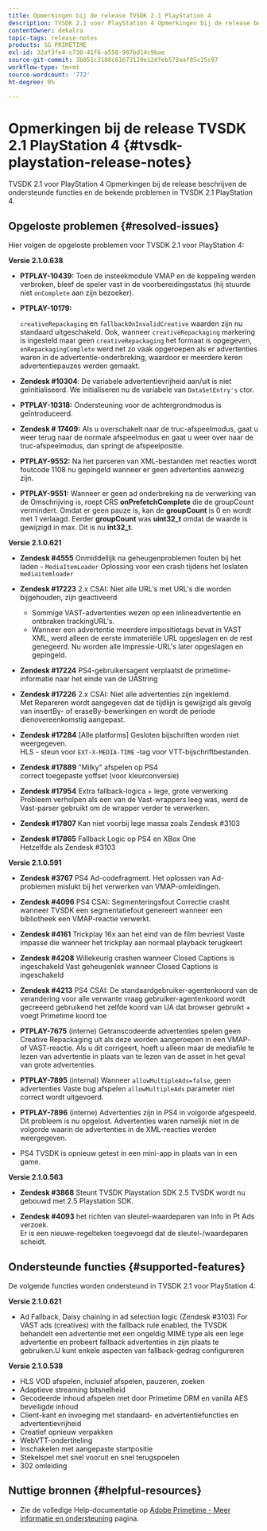 ```yaml
---
title: Opmerkingen bij de release TVSDK 2.1 PlayStation 4
description: TVSDK 2.1 voor PlayStation 4 Opmerkingen bij de release beschrijven de ondersteunde functies en de bekende problemen in TVSDK 2.1 PlayStation 4.
contentOwner: dekalra
topic-tags: release-notes
products: SG_PRIMETIME
exl-id: 32af3fe4-c730-41f6-a558-987bd14c9bae
source-git-commit: 3b051c3188c81673129e12dfeb573aaf85c15c97
workflow-type: tm+mt
source-wordcount: '772'
ht-degree: 0%

---
```


# Opmerkingen bij de release TVSDK 2.1 PlayStation 4 {#tvsdk-playstation-release-notes}

TVSDK 2.1 voor PlayStation 4 Opmerkingen bij de release beschrijven de ondersteunde functies en de bekende problemen in TVSDK 2.1 PlayStation 4.

## Opgeloste problemen {#resolved-issues}

Hier volgen de opgeloste problemen voor TVSDK 2.1 voor PlayStation 4:

**Versie 2.1.0.638**

* **PTPLAY-10439:**
Toen de insteekmodule VMAP en de koppeling werden verbroken, bleef de speler vast in de voorbereidingsstatus (hij stuurde niet 
`onComplete` aan zijn bezoeker).

* **PTPLAY-10179:**

   `creativeRepackaging` en `fallbackOnInvalidCreative` waarden zijn nu standaard uitgeschakeld. Ook, wanneer `creativeRepackaging` markering is ingesteld maar geen `creativeRepackaging` het formaat is opgegeven, `onRepackagingComplete` werd net zo vaak opgeroepen als er advertenties waren in de advertentie-onderbreking, waardoor er meerdere keren advertentiepauzes werden gemaakt.

* **Zendesk #10304**: De variabele advertentievrijheid aan/uit is niet geïnitialiseerd. We initialiseren nu de variabele van `DataSetEntry's` ctor.

* **PTPLAY-10318:**
Ondersteuning voor de achtergrondmodus is geïntroduceerd.
* **Zendesk # 17409:**
Als u overschakelt naar de truc-afspeelmodus, gaat u weer terug naar de normale afspeelmodus en gaat u weer over naar de truc-afspeelmodus, dan springt de afspeelpositie.
* **PTPLAY-9552:**
Na het parseren van XML-bestanden met reacties wordt foutcode 1108 nu gepingeld wanneer er geen advertenties aanwezig zijn.
* **PTPLAY-9551:**
Wanneer er geen ad onderbreking na de verwerking van de Omschrijving is, roept CRS 
**onPrefetchComplete** die de groupCount vermindert. Omdat er geen pauze is, kan de **groupCount** is 0 en wordt met 1 verlaagd. Eerder **groupCount** was **uint32_t** omdat de waarde is gewijzigd in max. Dit is nu **int32_t**.

**Versie 2.1.0.621**

* **Zendesk #4555**
Onmiddellijk na geheugenproblemen fouten bij het laden - 
`MediaItemLoader` Oplossing voor een crash tijdens het loslaten `mediaitemloader`

* **Zendesk #17223**
2.x CSAI: Niet alle URL&#39;s met URL&#39;s die worden bijgehouden, zijn geactiveerd
   * Sommige VAST-advertenties wezen op een inlineadvertentie en ontbraken trackingURL&#39;s.
   * Wanneer een advertentie meerdere impositietags bevat in VAST XML, werd alleen de eerste immateriële URL opgeslagen en de rest genegeerd. Nu worden alle impressie-URL&#39;s later opgeslagen en gepingeld.
* **Zendesk #17224**
PS4-gebruikersagent verplaatst de primetime-informatie naar het einde van de UAString
* **Zendesk #17226**
2.x CSAI: Niet alle advertenties zijn ingeklemd.
\
   Met Repareren wordt aangegeven dat de tijdlijn is gewijzigd als gevolg van insertBy- of eraseBy-bewerkingen en wordt de periode dienovereenkomstig aangepast.

* **Zendesk #17284**
   [Alle platforms] Gesloten bijschriften worden niet weergegeven.\
   HLS - steun voor `EXT-X-MEDIA-TIME` -tag voor VTT-bijschriftbestanden.

* **Zendesk #17889**
&quot;Milky&quot; afspelen op PS4
\
   correct toegepaste yoffset (voor kleurconversie)

* **Zendesk #17954**
Extra fallback-logica + lege, grote verwerking
\
   Probleem verholpen als een van de Vast-wrappers leeg was, werd de Vast-parser gebruikt om de wrapper verder te verwerken.

* **Zendesk #17807**
Kan niet voorbij lege massa zoals Zendesk #3103

* **Zendesk #17865**
Fallback Logic op PS4 en XBox One
\
   Hetzelfde als Zendesk #3103

**Versie 2.1.0.591**

* **Zendesk #3767**
PS4 Ad-codefragment. Het oplossen van Ad-problemen mislukt bij het verwerken van VMAP-omleidingen.
* **Zendesk #4096**
PS4 CSAI: Segmenteringsfout Correctie crasht wanneer TVSDK een segmentatiefout genereert wanneer een bibliotheek een VMAP-reactie verwerkt.

* **Zendesk #4161**
Trickplay 16x aan het eind van de film bevriest Vaste impasse die wanneer het trickplay aan normaal playback terugkeert

* **Zendesk #4208**
Willekeurig crashen wanneer Closed Captions is ingeschakeld Vast geheugenlek wanneer Closed Captions is ingeschakeld

* **Zendesk #4213**
PS4 CSAI: De standaardgebruiker-agentenkoord van de verandering voor alle verwante vraag gebruiker-agentenkoord wordt gecreeerd gebruikend het zelfde koord van UA dat browser gebruikt + voegt Primetime koord toe

* **PTPLAY-7675** (interne) Getranscodeerde advertenties spelen geen Creative Repackaging uit als deze worden aangeroepen in een VMAP- of VAST-reactie. Als u dit corrigeert, hoeft u alleen maar de mediafile te lezen van advertentie in plaats van te lezen van de asset in het geval van grote advertenties.

* **PTPLAY-7895** (internal) Wanneer `allowMultipleAds=false`, geen advertenties Vaste bug afspelen `allowMultipleAds` parameter niet correct wordt uitgevoerd.

* **PTPLAY-7896** (interne) Advertenties zijn in PS4 in volgorde afgespeeld. Dit probleem is nu opgelost. Advertenties waren namelijk niet in de volgorde waarin de advertenties in de XML-reacties werden weergegeven.

* PS4 TVSDK is opnieuw getest in een mini-app in plaats van in een game.

**Versie 2.1.0.563**

* **Zendesk #3868**
Steunt TVSDK Playstation SDK 2.5 TVSDK wordt nu gebouwd met 2.5 Playstation SDK.

* **Zendesk #4093**
het richten van sleutel-waardeparen van Info in Pt Ads verzoek.
\
   Er is een nieuwe-regelteken toegevoegd dat de sleutel-/waardeparen scheidt.

## Ondersteunde functies {#supported-features}

De volgende functies worden ondersteund in TVSDK 2.1 voor PlayStation 4:

**Versie 2.1.0.621**

* Ad Fallback, Daisy chaining in ad selection logic (Zendesk #3103) For VAST ads (creatives) with the fallback rule enabled, the TVSDK behandelt een advertentie met een ongeldig MIME type als een lege advertentie en probeert fallback advertenties in zijn plaats te gebruiken.U kunt enkele aspecten van fallback-gedrag configureren

**Versie 2.1.0.538**

* HLS VOD afspelen, inclusief afspelen, pauzeren, zoeken
* Adaptieve streaming bitsnelheid
* Gecodeerde inhoud afspelen met door Primetime DRM en vanilla AES beveiligde inhoud
* Client-kant en invoeging met standaard- en advertentiefuncties en advertentievrijheid
* Creatief opnieuw verpakken
* WebVTT-ondertiteling
* Inschakelen met aangepaste startpositie
* Stekelspel met snel vooruit en snel terugspoelen
* 302 omleiding

## Nuttige bronnen {#helpful-resources}

* Zie de volledige Help-documentatie op [Adobe Primetime - Meer informatie en ondersteuning](https://experienceleague.adobe.com/docs/primetime.html) pagina.
